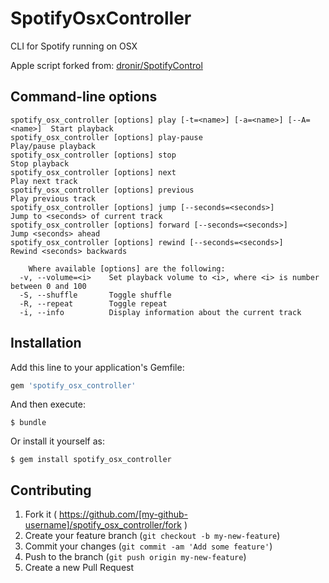 # SpotifyOsxController

CLI for Spotify running on OSX

Apple script forked from: [dronir/SpotifyControl](https://github.com/dronir/SpotifyControl)

## Command-line options

```
spotify_osx_controller [options] play [-t=<name>] [-a=<name>] [--A=<name>] 	Start playback
spotify_osx_controller [options] play-pause 						Play/pause playback
spotify_osx_controller [options] stop								Stop playback
spotify_osx_controller [options] next								Play next track
spotify_osx_controller [options] previous							Play previous track
spotify_osx_controller [options] jump [--seconds=<seconds>]			Jump to <seconds> of current track
spotify_osx_controller [options] forward [--seconds=<seconds>]		Jump <seconds> ahead
spotify_osx_controller [options] rewind [--seconds=<seconds>]		Rewind <seconds> backwards

	Where available [options] are the following:
  -v, --volume=<i>    Set playback volume to <i>, where <i> is number between 0 and 100
  -S, --shuffle       Toggle shuffle
  -R, --repeat        Toggle repeat
  -i, --info          Display information about the current track
```

## Installation

Add this line to your application's Gemfile:

```ruby
gem 'spotify_osx_controller'
```

And then execute:

    $ bundle

Or install it yourself as:

    $ gem install spotify_osx_controller


## Contributing

1. Fork it ( https://github.com/[my-github-username]/spotify_osx_controller/fork )
2. Create your feature branch (`git checkout -b my-new-feature`)
3. Commit your changes (`git commit -am 'Add some feature'`)
4. Push to the branch (`git push origin my-new-feature`)
5. Create a new Pull Request
